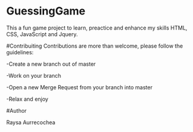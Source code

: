 # GuessingGame
This a fun game project to learn, preactice and enhance my skills HTML, CSS, JavaScript and Jquery. 

#Contribuiting
Contributions are more than welcome, please follow the guidelines:


-Create a new branch out of master 

-Work on your branch

-Open a new Merge Request from your branch into master

-Relax and enjoy

#Author

Raysa Aurrecochea
